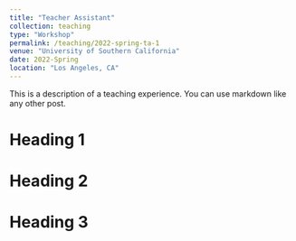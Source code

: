 ```yaml
---
title: "Teacher Assistant"
collection: teaching
type: "Workshop"
permalink: /teaching/2022-spring-ta-1
venue: "University of Southern California"
date: 2022-Spring
location: "Los Angeles, CA"
---
```


This is a description of a teaching experience. You can use markdown like any other post.

Heading 1
======

Heading 2
======

Heading 3
======
